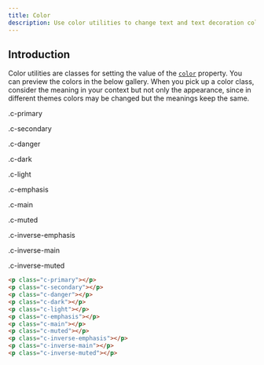 ```yaml
---
title: Color
description: Use color utilities to change text and text decoration color of an element.
---
```


## Introduction

Color utilities are classes for setting the value of the [`color`](https://developer.mozilla.org/en-US/docs/Web/CSS/color) property.
You can preview the colors in the below gallery. When you pick up a color class, consider
the meaning in your context but not only the appearance, since in different themes colors may be
changed but the meanings keep the same.

<div class="example d-flex fw-wrap mt-none">
  <p class="mr-small c-primary">.c-primary</p>
  <p class="mr-small c-secondary">.c-secondary</p>
  <p class="mr-small c-danger">.c-danger</p>
  <p class="mr-small c-dark">.c-dark</p>
  <p class="mr-small c-light"><span class="px-tiny bc-dark">.c-light</span></p>
  <p class="mr-small c-emphasis">.c-emphasis</p>
  <p class="mr-small c-main">.c-main</p>
  <p class="mr-small c-muted">.c-muted</p>
  <p class="mr-small c-inverse-emphasis"><span class="px-tiny bc-inverse-main">.c-inverse-emphasis</span></p>
  <p class="mr-small c-inverse-main"><span class="px-tiny bc-inverse-main">.c-inverse-main</span></p>
  <p class="mr-small c-inverse-muted"><span class="px-tiny bc-inverse-main">.c-inverse-muted</span></p>
</div>

``` html
<p class="c-primary"></p>
<p class="c-secondary"></p>
<p class="c-danger"></p>
<p class="c-dark"></p>
<p class="c-light"></p>
<p class="c-emphasis"></p>
<p class="c-main"></p>
<p class="c-muted"></p>
<p class="c-inverse-emphasis"></p>
<p class="c-inverse-main"></p>
<p class="c-inverse-muted"></p>
```